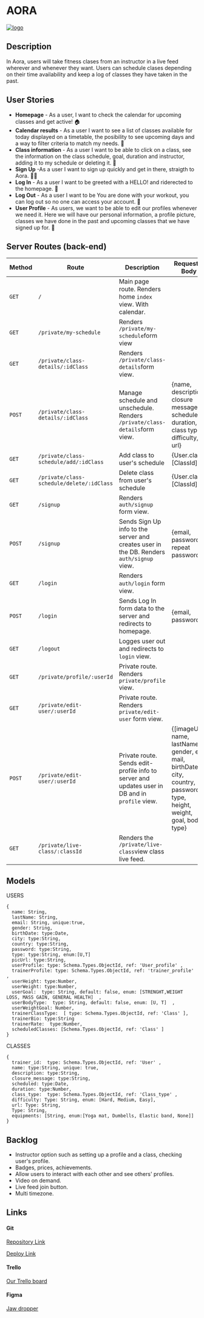 # AORA

[![logo](https://res.cloudinary.com/dbggt3o28/image/upload/v1605774696/AORA-logo_AORA_-_PNK_-_Tagline_ful5wg.jpg)](https://res.cloudinary.com/dbggt3o28/image/upload/v1605774696/AORA-logo_AORA_-_PNK_-_Tagline_ful5wg.jpg)

## Description

In Aora, users will take fitness clases from an instructor in a live feed wherever and whenever they want. Users can schedule clases depending on their time availability and keep a log of classes they have taken in the past.

## User Stories

- **Homepage** - As a user, I want to check the calendar for upcoming classes and get active! 🏠
- **Calendar results** - As a user I want to see a list of classes available for today displayed on a timetable, the posibility to see upcoming days and a way to filter criteria to match my needs. 🔎
- **Class information** - As a user I want to be able to click on a class, see the information on the class schedule, goal, duration and instructor, adding it to my schedule or deleting it. 💪
- **Sign Up** -As a user I want to sign up quickly and get in there, straigth to Aora. 🏋️‍♂️
- **Log In** - As a user I want to be greeted with a HELLO! and riderected to the homepage. 🙌 
- **Log Out** - As a user I want to be  You are done with your workout, you can log out so no one can access your account. 👋
- **User Profile** - As users, we want to be able to edit our profiles whenever we need it. Here we will have our personal information, a profile picture, classes we have done in the past and upcoming classes that we have signed up for. 🥊

## Server Routes (back-end)

| **Method** | **Route**                                 | **Description**                                              | **Request - Body**                                           |
| ---------- | ----------------------------------------- | ------------------------------------------------------------ | ------------------------------------------------------------ |
| `GET`      | `/`                                       | Main page route. Renders home `index` view. With calendar.   |                                                              |
| `GET`      | `/private/my-schedule`                    | Renders `/private/my-schedule`form view                      |                                                              |
| `GET`      | `/private/class-details/:idClass`         | Renders `/private/class-details`form view.                   |                                                              |
| `POST`     | `/private/class-details/:idClass`         | Manage schedule and unschedule. Renders `/private/class-details`form view. | {name, description, closure message, schedule, duration, class type, difficulty, url} |
| `GET`      | `/private/class-schedule/add/:idClass`    | Add class to user's schedule                                 | {User.class: [ClassId]}`                                     |
| `GET`      | `/private/class-schedule/delete/:idClass` | Delete class from user's schedule                            | {User.class: [ClassId]}`                                     |
| `GET`      | `/signup`                                 | Renders `auth/signup` form view.                             |                                                              |
| `POST`     | `/signup`                                 | Sends Sign Up info to the server and creates user in the DB. Renders `auth/signup` view. | {email, password, repeat password}                           |
| `GET`      | `/login`                                  | Renders `auth/login` form view.                              |                                                              |
| `POST`     | `/login`                                  | Sends Log In form data to the server and redirects to homepage. | {email, password}                                            |
| `GET`      | `/logout`                                 | Logges user out and redirects to `login` view.               |                                                              |
| `GET`      | `/private/profile/:userId`                | Private route. Renders `private/profile` view.               |                                                              |
| `GET`      | `/private/edit-user/:userId`              | Private route. Renders `private/edit-user` form view.        |                                                              |
| `POST`     | `/private/edit-user/:userId`              | Private route. Sends edit-profile info to server and updates user in DB and in `profile` view. | {[imageUrl], name, lastName, gender, e-mail, birthDate, city, country, password, type, height, weight, goal, body type} |
| `GET`      | `/private/live-class/:classId`            | Renders the `/private/live-class`view class live feed.       |                                                              |

## Models

USERS

```
{
  name: String,
  lastName: String,
  email: String, unique:true,
  gender: String,
  birthDate: type:Date,
  city: type:String,
  country: type:String,
  password: type:String,
  type: type:String, enum:[U,T]
  picUrl: type:String,
  userProfile: type: Schema.Types.ObjectId, ref: 'User_profile' , 
  trainerProfile: type: Schema.Types.ObjectId, ref: 'trainer_profile' , 
  userHeight: type:Number,
  userWeight: type:Number,
  userGoal:  type: String, default: false, enum: [STRENGHT,WEIGHT LOSS, MASS GAIN, GENERAL HEALTH]  ,
  userBodyType:  type: String, default: false, enum: [U, T]  ,
  userWeightGoal: Number,
  trainerClassType:  [ type: Schema.Types.ObjectId, ref: 'Class' ],
  trainerBio: type:String
  trainerRate:	type:Number,
  scheduledClasses: [Schema.Types.ObjectId, ref: 'Class' ]
}
```

CLASSES

```
{
  trainer_id:  type: Schema.Types.ObjectId, ref: 'User' ,
  name: type:String, unique: true,
  description: type:String,
  closure_message: type:String,
  scheduled: type:Date,
  duration: type:Number,
  class_type:  type: Schema.Types.ObjectId, ref: 'Class_type' ,
  difficulty: Type: String, enum: [Hard, Medium, Easy],
  url: Type: String,
  Type: String,
  equipments: [String, enum:[Yoga mat, Dumbells, Elastic band, None]]
}
```

## Backlog

- Instructor option such as setting up a profile and a class, checking user's profile.
- Badges, prices, achievements.
- Allow users to interact with each other and see others' profiles.
- Video on demand.
- Live feed join button.
- Multi timezone.

## Links

#### Git

[Repository Link](https://github.com/mirko1075/Aora)

[Deploy Link](https://why-so-serial.herokuapp.com/)

#### Trello

[Our Trello board](https://trello.com/b/yAu4Puzc/aora)

#### Figma

[Jaw dropper](https://www.figma.com/file/xDs3PWFw0z6c81lIGlABfs/AORA-%40-Ironhack?node-id=872%3A21155)

